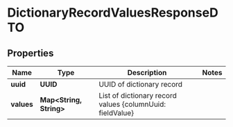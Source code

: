

# DictionaryRecordValuesResponseDTO


## Properties

| Name | Type | Description | Notes |
|------------ | ------------- | ------------- | -------------|
|**uuid** | **UUID** | UUID of dictionary record |  |
|**values** | **Map&lt;String, String&gt;** | List of dictionary record values {columnUuid: fieldValue} |  |



